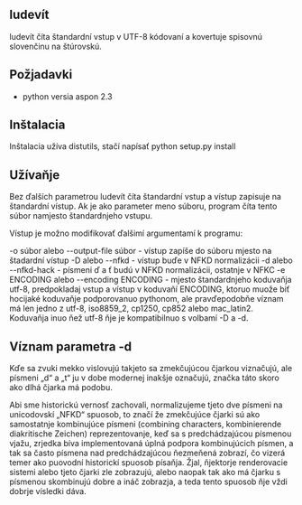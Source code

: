 ludevít
-------

ludevít číta štandardní vstup v UTF-8 kódovaní a kovertuje spisovnú slovenčinu
na štúrovskú.

Požjadavki
----------
* python versia aspon 2.3

Inštalacia
----------
Inštalacia užíva distutils, stačí napísať
python setup.py install

Užívaňje
--------
Bez ďalších parametrou ludevít číta štandardní vstup a vístup
zapisuje na štandardní vístup.
Ak je ako parameter meno súboru, program číta tento súbor namjesto
štandardnjeho vstupu.

Vístup je možno modifikovať ďalšimí argumentamí k programu:

-o súbor alebo --output-file súbor - vístup zapíše do súboru mjesto na štadardní vístup
-D alebo --nfkd - vístup buďe v NFKD normalizácii
-d alebo --nfkd-hack - písmeni ď a ť budú v NFKD normalizácii, ostatnje v NFKC
-e ENCODING alebo --encoding ENCODING - mjesto štandardnjeho koduvaňja utf-8,
   predpokladaj vstup a vístup v koduvaňí ENCODING, ktoruo muože biť hocijaké
   koduvaňje podporovanuo pythonom, ale pravďepodobňe víznam má len jedno
   z utf-8, iso8859_2, cp1250, cp852 alebo mac_latin2. 
   Koduvaňja inuo ňež utf-8 ňje je kompatibilnuo s volbamí -D a -d.

Víznam parametra -d
-------------------
Kďe sa zvuki mekko vislovujú takjeto sa zmekčujúcou čjarkou viznačujú, ale
písmeni „d“ a „t“ ju v dobe modernej inakšje označujú, značka táto skoro ako
dlhá čjarka má podobu. 

Abi sme historickú vernosť zachovali, normalizujeme tjeto dve písmeni na
unicodovskí „NFKD“ spuosob, to značí že zmekčujúce čjarki sú ako samostatnje
kombinujúce písmeni (combining characters, kombinierende diakritische Zeichen)
reprezentovanje, keď sa s predchádzajúcou písmenou vjažu, zrjedka bíva
implementovaná úplná podpora kombinujúcich písmen, a tak sa často písmena nad
predchádzajúcou ňezmeňená zobrazí, čo vizerá temer ako puovodní historickí
spuosob písaňja. Žjal, ňjektorje renderovacie sistemi alebo tjeto čjarki zle
zobrazujú, alebo naopak tak ako má čjarku s písmenou skombinujú dobre a ináč
zobrazja, a teda tento spuosob ňje vždi dobrje vísledki dáva.
